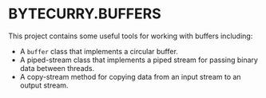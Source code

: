 # BYTECURRY.BUFFERS

This project contains some useful tools for working with buffers including:

- A `buffer` class that implements a circular buffer.
- A piped-stream class that implements a piped stream for passing binary data
between threads.
- A copy-stream method for copying data from an input stream to an output stream.
